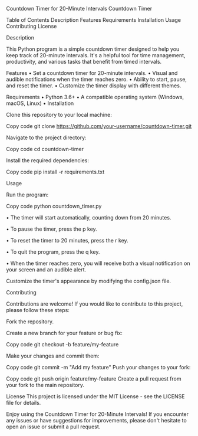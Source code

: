 Countdown Timer for 20-Minute Intervals
Countdown Timer

Table of Contents
Description
Features
Requirements
Installation
Usage
Contributing
License

Description

This Python program is a simple countdown timer designed to help you keep track of 20-minute intervals. It's a helpful tool for time management, productivity, and various tasks that benefit from timed intervals.

Features
•	Set a countdown timer for 20-minute intervals.
•	Visual and audible notifications when the timer reaches zero.
•	Ability to start, pause, and reset the timer.
•	Customize the timer display with different themes.

Requirements
•	Python 3.6+
•	A compatible operating system (Windows, macOS, Linux)
•	Installation

Clone this repository to your local machine:

Copy code
git clone https://github.com/your-username/countdown-timer.git

Navigate to the project directory:

Copy code
cd countdown-timer

Install the required dependencies:

Copy code
pip install -r requirements.txt

Usage

Run the program:

Copy code
python countdown_timer.py

•	The timer will start automatically, counting down from 20 minutes.

•	To pause the timer, press the p key.

•	To reset the timer to 20 minutes, press the r key.

•	To quit the program, press the q key.

•	When the timer reaches zero, you will receive both a visual notification on your screen and an audible alert.

Customize the timer's appearance by modifying the config.json file.

Contributing

Contributions are welcome! If you would like to contribute to this project, please follow these steps:

Fork the repository.

Create a new branch for your feature or bug fix:

Copy code
git checkout -b feature/my-feature

Make your changes and commit them:

Copy code
git commit -m "Add my feature"
Push your changes to your fork:

Copy code
git push origin feature/my-feature
Create a pull request from your fork to the main repository.

License
This project is licensed under the MIT License - see the LICENSE file for details.

Enjoy using the Countdown Timer for 20-Minute Intervals! If you encounter any issues or have suggestions for improvements, please don't hesitate to open an issue or submit a pull request.
